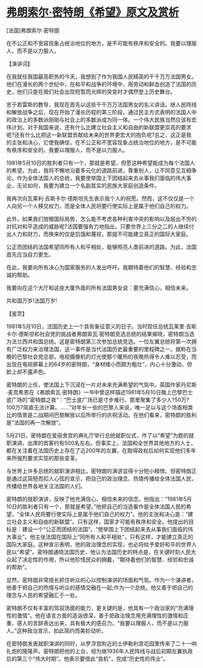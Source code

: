 # [弗朗索尔·密特朗《希望》原文及赏析](https://www.vrrw.net/wx/14703.html)

[法国]弗朗索尔·密特朗

在不公正和不宽容现象占统治地位的地方，是不可能有秩序和安全的。我要以理服人，而不是以力服人。

【演讲词】

在我就任我国最高职务的今天，我想到了作为我国人民精英的千千万万法国男女。他们在漫长的两个世纪中，在和平和战争的环境中，用劳动和鲜血创造了法国的历史，他们只是在我们社会出现短暂而光辉的突变时才偶然登上历史舞台。

忠于若雷斯的教导，我现在首先以这些千千万万法国男女的名义讲话。继人民阵线和解放战争之后，现在开始了漫长历程的第三阶段，通过民主方式表明的法国人中的政治上的多数派刚刚与社会上的多数派成为同一体。一个伟大民族当然应该有宏伟计划。对于我国来说，还有什么比建立社会主义和自由的新联盟更崇高的要求呢?还有什么比把这一新联盟贡献给未来的世界更宏大的抱负呢?总之，这正是我的主张和决心，它使我确信，在不公正和不宽容现象占统治地位的地方，是不可能有秩序和安全的。我要以理服人，而不是以力服人。

1981年5月10日的胜利者只有一个，那就是希望。但愿这种希望能成为每个法国人的希望。为此，我将不懈地沿着多元化的道路前进，尊重别人，让不同意见互相争论。作为全体法国人的总统，我要使举国上下团结起来去从事我们面临的伟大事业，无论如何，我要为建立一个名副其实的民族大家庭创造条件。

我再次向瓦莱利·吉斯卡尔·德斯坦先生表示我个人的祝愿。然而，这不仅仅是一个人向另一个人移交权力，而是全体人民将要行使实际上是属于他们自己的权力。

此外，如果我们放眼国际局势，怎么能不考虑各种利害冲突的影响以及层出不穷的对抗对和平造成的威胁呢?法国要强有力地指出，只要世界上三分之二的人继续付出人力和财力，而换来的仅是饥饿和蔑视，那就不可能建立真正的国际大家庭。

公正而团结的法国希望同所有人和平相处，能够照亮人类前进的道路。为此，法国首先应当自力更生。

在此，我要向所有决心为国家服务的人发出呼吁。我期待着他们的智慧、经验和忠诚的帮助。

我要向在这个大厅和这座大厦外面的所有法国男女说：要充满信心，相信未来。

共和国万岁!法国万岁!



【鉴赏】

1981年5月10日，法国历史上一个具有象征意义的日子。当时现任总统瓦莱里·吉斯卡尔·德斯坦和社会党的挑战者弗朗索瓦·密特朗竞选总统的结果揭晓，密特朗当选为法兰西共和国总统。这是密特朗第三次参加总统竞选。一位左翼总统将第一次拥有广泛权力来治理法国，这一事件是当代法国历史最重要的里程碑之一。据称在当晚的巴黎社会党总部，电视摄像机的灯光使那个暖热的夜晚热得令人难以忍受，而出现在电视屏幕上的64岁的密特朗，“身材矮小而颇为粗壮”，内心十分激动，但脸上却不露声色。

密特朗的上任，使法国上下沉浸在一片对未来充满希望的气氛中。英国作家丹尼斯·麦克希恩在《弗朗索瓦·密特朗》一书中曾这样描述1981年5月10日晚上巴黎巴士底广场的“密特朗之夜”：“巴士底广场已是寸步难行。那里聚集了多少人?50万?100万?简直无法计算。……”对年长一些的巴黎人来说，唯一足以与这个场面相类比的情景是二战期间巴黎解放以后所举行的庆祝活动。在他们看来，密特朗的胜利是“法国的再一次解放”。

5月21日，密特朗在爱丽舍宫的典礼厅举行总统就职仪式，作了以“希望”为题的就职演讲。出席的宾客约有500名左右。但事实上，法国和全世界其他地方的人士，都在关注着在法国历史上存在了近200年的左翼，在取得政权后如何实现他们多年来所强烈要求实现的那些变革。

与世界上许多总统的就职演讲相比，密特朗的演讲显得十分短小精悍。但密特朗正是通过这简短而扣人心弦的宣示，把自己的政治理念、热情传播给全体法国人民，传播给世界各地关注法国的人们。

密特朗的就职演讲，反映了他充满信心、相信未来的信念。他指出：“1981年5月10日的胜利者只有一个，那就是希望。”他把自己的当选看作是全体法国人民的希望，“全体人民将要行使实际上是属于他们自己的权力”。他的主张和决心是：“建立社会主义和自由的新联盟”。只有这样，国家才可能有秩序和安全。他提出的目标是：建设一个“公正而团结的法国”，“使举国上下团结起来去从事我们面临的伟大事业”。他主张法国在国际上“同所有人和平相处”，只有这样，才能建立真正的国际大家庭。这种宣示表明，他的政治理念的实现，也必将给予爱好和平的世界人民以“希望”。密特朗通晓法国历史，他认为法国历史的特点是，在关键时刻人民大众起了决定性的作用，所以他珍惜民众的拥戴，“期待着他们的智慧、经验和忠诚的帮助”。

显然，密特朗非常擅长抓住听众的心以控制演讲的场面和气氛。作为一个演讲者，他善于把自己的热情与听众的感情交融在一起;作为一个总统，他又善于把自己的理念与人民的希望融汇于一处。

密特朗不仅有丰富的驾驭场面的能力，更关键的是，他具有一个政治家的“充满理性的激情”。他在语言方面的造诣很深，善于把政治理念用充满理性的激情和庄重、感人的言辞表达出来，具有极大的感召力。“我要以理服人，而不是以力服人。”这种政治宣示，如此简约而美妙动听。

在密特朗发表就职演讲的同时，从罗浮宫附近的土伊勒利宫花园里传来了二十一响礼炮的隆隆声。密特朗把他的上台，视为继1936年人民阵线与战后初期左翼执政后的第三个“伟大时期”。他表示要借此“良机”，完成“历史性的伟业”。

